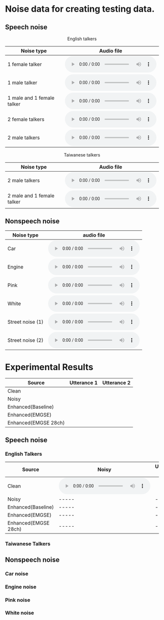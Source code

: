 # Noise data for creating testing data.
## Speech noise
<p style="text-align: center;"> English talkers </p>


  
|Noise type| Audio file|
|--------------|-----| 
|1 female talker |<audio src="Noise/F_1talker.wav" controls="" preload=""></audio> |
|1 male talker |<audio src="Noise/M_1talker.wav" controls="" preload=""></audio>|
|1 male and 1 female talker  |<audio src="Noise/1M1F_2talkers.wav" controls="" preload=""></audio>|
|2 female talkers  |<audio src="Noise/F_2talkers.wav" controls="" preload=""></audio>|
|2 male talkers  |<audio src="Noise/M_2talkers.wav" controls="" preload=""></audio>|
  


<p style="text-align: center;"> Taiwanese talkers </p>

|Noise type| Audio file|
|--------------|----------| 
|2 male talkers | <audio src="Noise/Taiwanese_M_2talkers.wav" controls="" preload=""></audio> |
|2 male and 1 female talker | <audio src = "Noise/Taiwanese_2M1F_3talkers.wav" controls="" preload=""></audio>|

## Nonspeech noise

Noise type| audio file|
--------------|-----| 
Car|<audio src="Noise/car noise.wav" controls="" preload=""></audio> |   
Engine|<audio src="Noise/engine noise.wav" controls="" preload=""></audio>|
Pink|<audio src="Noise/pink noise.wav" controls="" preload=""></audio>|
White|<audio src="Noise/white noise.wav" controls="" preload=""></audio>|
Street noise (1)|<audio src="Noise/street noise(1).wav" controls="" preload=""></audio>|
Street noise (2)|<audio src="Noise/street noise(2).wav" controls="" preload=""></audio>|

# Experimental Results 

Source| Utterance 1| Utterance 2|
--------------|-----|-----|
Clean|
Noisy|
Enhanced(Baseline)|
Enhanced(EMGSE)|
Enhanced(EMGSE 28ch)|


## Speech noise
### English Talkers

Source| Noisy         | Utterance 19  |  Utterance 29  |
--------------|-----|-----| -----|
Clean|<audio src="" controls="" preload=""></audio> | |  |
Noisy|-----|-----| -----|
Enhanced(Baseline)|-----|-----| -----|
Enhanced(EMGSE)|-----|-----| -----|
Enhanced(EMGSE 28ch)|-----|-----| -----|


### Taiwanese Talkers
## Nonspeech noise
### Car noise
### Engine noise
### Pink noise
### White noise




